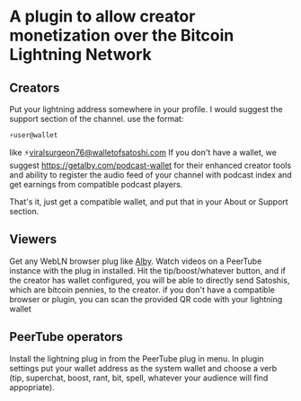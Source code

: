 # A plugin to allow creator monetization over the Bitcoin Lightning Network


Creators
--------------
Put your lightning address somewhere in your profile. I would suggest the support section of the channel.
use the format:

    ⚡user@wallet 
like ⚡viralsurgeon76@walletofsatoshi.com
If you don't have a wallet, we suggest https://getalby.com/podcast-wallet for their enhanced creator tools and ability to register the audio feed of your channel with podcast index and get earnings from compatible podcast players.

That's it, just get a compatible wallet, and put that in your About or Support section. 

Viewers
----------------
Get any WebLN browser plug like [Alby](https://getalby.com). Watch videos on a PeerTube instance with the plug in installed. Hit the tip/boost/whatever button, and if the creator has wallet configured, you will be able to directly send Satoshis, which are bitcoin pennies, to the creator. 
if you don't have a compatible browser or plugin, you can scan the provided QR code with your lightning wallet 

PeerTube operators
----------------
Install the lightning plug in from the PeerTube plug in menu. In plugin settings put your wallet address as the system wallet and choose a verb (tip, superchat, boost, rant, bit, spell, whatever your audience will find appopriate).

